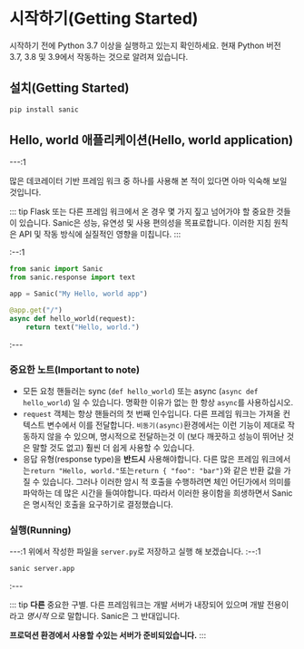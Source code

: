 # 시작하기(Getting Started)

시작하기 전에 Python 3.7 이상을 실행하고 있는지 확인하세요. 현재 Python 버전 3.7, 3.8 및 3.9에서 작동하는 것으로 알려져 있습니다.

## 설치(Getting Started)

```bash
pip install sanic
```

## Hello, world 애플리케이션(Hello, world application)

---:1

많은 데코레이터 기반 프레임 워크 중 하나를 사용해 본 적이 있다면 아마 익숙해 보일 것입니다.

::: tip
Flask 또는 다른 프레임 워크에서 온 경우 몇 가지 짚고 넘어가야 할 중요한 것들이 있습니다. Sanic은 성능, 유연성 및 사용 편의성을 목표로합니다. 이러한 지침 원칙은 API 및 작동 방식에 실질적인 영향을 미칩니다.
:::

:--:1

```python
from sanic import Sanic
from sanic.response import text

app = Sanic("My Hello, world app")

@app.get("/")
async def hello_world(request):
    return text("Hello, world.")
```

:---

### 중요한 노트(Important to note)

- 모든 요청 핸들러는 sync (`def hello_world`) 또는 async (`async def hello_world`) 일 수 있습니다. 명확한 이유가 없는 한 항상 `async`를 사용하십시오.
- `request` 객체는 항상 핸들러의 첫 번째 인수입니다. 다른 프레임 워크는 가져올 컨텍스트 변수에서 이를 전달합니다. `비동기(async)`환경에서는 이런 기능이 제대로 작동하지 않을 수 있으며, 명시적으로 전달하는것 이 (보다 깨끗하고 성능이 뛰어난 것은 말할 것도 없고) 훨씬 더 쉽게 사용할 수 있습니다.
- 응답 유형(response type)을 **반드시** 사용해야합니다. 다른 많은 프레임 워크에서는`return "Hello, world."`또는`return { "foo": "bar"}`와 같은 반환 값을 가질 수 있습니다. 그러나 이러한 암시 적 호출을 수행하려면 체인 어딘가에서 의미를 파악하는 데 많은 시간을 들여야합니다. 따라서 이러한 용이함을 희생하면서 Sanic은 명시적인 호출을 요구하기로 결정했습니다.

### 실행(Running)

---:1
위에서 작성한 파일을 `server.py`로 저장하고 실행 해 보겠습니다.
:--:1

```bash
sanic server.app
```

:---

::: tip
**다른** 중요한 구별. 다른 프레임워크는 개발 서버가 내장되어 있으며 개발 전용이라고 _명시적_ 으로 말합니다. Sanic은 그 반대입니다.

**프로덕션 환경에서 사용할 수있는 서버가 준비되있습니다.**
:::
